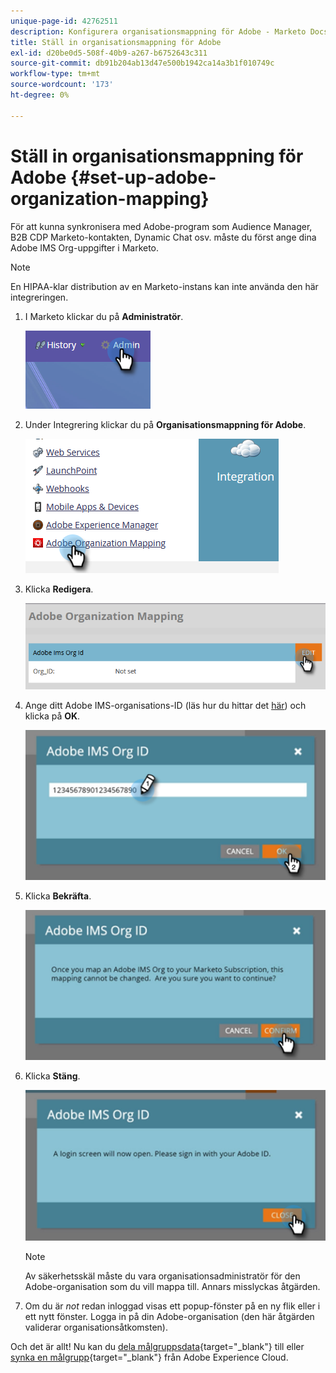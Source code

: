 ```yaml
---
unique-page-id: 42762511
description: Konfigurera organisationsmappning för Adobe - Marketo Docs - produktdokumentation
title: Ställ in organisationsmappning för Adobe
exl-id: d20be0d5-508f-40b9-a267-b6752643c311
source-git-commit: db91b204ab13d47e500b1942ca14a3b1f010749c
workflow-type: tm+mt
source-wordcount: '173'
ht-degree: 0%

---
```


# Ställ in organisationsmappning för Adobe {#set-up-adobe-organization-mapping}

För att kunna synkronisera med Adobe-program som Audience Manager, B2B CDP Marketo-kontakten, Dynamic Chat osv. måste du först ange dina Adobe IMS Org-uppgifter i Marketo.

>[!NOTE]
>
>En HIPAA-klar distribution av en Marketo-instans kan inte använda den här integreringen.

1. I Marketo klickar du på **Administratör**.

   ![](assets/set-up-adobe-experience-cloud-audience-sharing-1.png)

1. Under Integrering klickar du på **Organisationsmappning för Adobe**.

   ![](assets/set-up-adobe-experience-cloud-audience-sharing-2.png)

1. Klicka **Redigera**.

   ![](assets/set-up-adobe-experience-cloud-audience-sharing-3.png)

1. Ange ditt Adobe IMS-organisations-ID (läs hur du hittar det [här](https://experienceleague.adobe.com/docs/control-panel/using/faq.html)) och klicka på **OK**.

   ![](assets/set-up-adobe-experience-cloud-audience-sharing-4.png)

1. Klicka **Bekräfta**.

   ![](assets/set-up-adobe-experience-cloud-audience-sharing-5.png)

1. Klicka **Stäng**.

   ![](assets/set-up-adobe-experience-cloud-audience-sharing-6.png)

   >[!NOTE]
   >
   >Av säkerhetsskäl måste du vara organisationsadministratör för den Adobe-organisation som du vill mappa till. Annars misslyckas åtgärden.

1. Om du är _not_ redan inloggad visas ett popup-fönster på en ny flik eller i ett nytt fönster. Logga in på din Adobe-organisation (den här åtgärden validerar organisationsåtkomsten).

Och det är allt! Nu kan du [dela målgruppsdata](/help/marketo/product-docs/core-marketo-concepts/smart-lists-and-static-lists/static-lists/send-a-list-to-adobe-experience-cloud.md){target=&quot;_blank&quot;} till eller [synka en målgrupp](/help/marketo/product-docs/core-marketo-concepts/miscellaneous/sync-an-audience-from-adobe-experience-cloud.md){target=&quot;_blank&quot;} från Adobe Experience Cloud.
